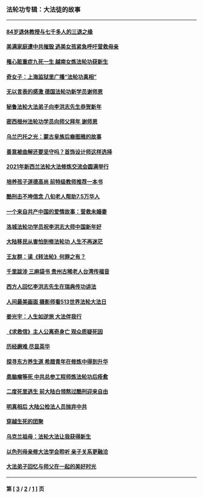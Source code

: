 ### 法轮功专辑：大法徒的故事
---
#### [84岁退休教授与七千多人的三退之缘](../../pages/nf1147481/n13796650.md?09040430) 
#### [美满家庭遭中共摧毁 逃美女孩紧急呼吁营救母亲](../../pages/nf1147481/n13792859.md?09040430) 
#### [罹心脏重症九死一生 越南女炼法轮功获新生](../../pages/nf1147481/n13732766.md?09040430) 
#### [奇女子：上海监狱里广播“法轮功真相”](../../pages/nf1147481/n13726443.md?09040430) 
#### [无以言表的感激 德国法轮功新学员谢师恩](../../pages/nf1147481/n13543790.md?09040430) 
#### [秘鲁法轮大法弟子向李洪志先生恭贺新年](../../pages/nf1147481/n13540182.md?09040430) 
#### [密西根州法轮功学员向师父拜年 谢师恩](../../pages/nf1147481/n13538183.md?09040430) 
#### [乌兰巴托之光：蒙古皇族后裔图雅的故事](../../pages/nf1147481/n13155759.md?09040430) 
#### [善意被曲解还要坚守吗？首饰设计师这样选择](../../pages/nf1147481/n13077575.md?09040430) 
#### [2021年新西兰法轮大法修炼交流会圆满举行](../../pages/nf1147481/n13033149.md?09040430) 
#### [培养孩子道德高尚 前特级教师推荐一本书](../../pages/nf1147481/n12938640.md?09040430) 
#### [酷刑击不垮信念 八旬老人帮助7.5万华人](../../pages/nf1147481/n12880712.md?09040430) 
#### [一个来自共产中国的爱情故事：营救未婚妻](../../pages/nf1147481/n12778386.md?09040430) 
#### [洛城法轮功学员祝李洪志大师中国新年好](../../pages/nf1147481/n12724685.md?09040430) 
#### [大陆移民从害怕到修法轮功 人生不再迷茫](../../pages/nf1147481/n12414325.md?09040430) 
#### [王友群：读《转法轮》何罪之有？](../../pages/nf1147481/n12408647.md?09040430) 
#### [千里跋涉 三麻袋书 贵州古稀老人台湾传福音](../../pages/nf1147481/n12198750.md?09040430) 
#### [西方人回忆李洪志先生在瑞典传功讲法](../../pages/nf1147481/n12099607.md?09040430) 
#### [人间最美画面 摄影师看513世界法轮大法日](../../pages/nf1147481/n12094118.md?09040430) 
#### [姜光宇：人生如逆旅 大法伴我行](../../pages/nf1147481/n12088664.md?09040430) 
#### [《求救信》主人公离奇身亡 观众质疑死因](../../pages/nf1147481/n11845215.md?09040430) 
#### [历经磨难 尽显英华](../../pages/nf1147481/n11723297.md?09040430) 
#### [探寻东方养生道 希腊青年在修炼中得到升华](../../pages/nf1147481/n11494502.md?09040430) 
#### [患脑瘤等死 中共总参工程师炼法轮功后痊愈](../../pages/nf1147481/n11466682.md?09040430) 
#### [二度死里逃生 前大陆白领熬过酷刑迎来自由](../../pages/nf1147481/n11368594.md?09040430) 
#### [明真相后 大陆公检法人员抛弃中共](../../pages/nf1147481/n11358618.md?09040430) 
#### [穿越生死的团聚](../../pages/nf1147481/n11258922.md?09040430) 
#### [乌克兰祖母：法轮大法让我获得新生](../../pages/nf1147481/n11269457.md?09040430) 
#### [以色列母亲修大法学会聆听 亲子关系更融洽](../../pages/nf1147481/n11268195.md?09040430) 
#### [大法弟子回忆与师父在一起的美好时光](../../pages/nf1147481/n11267759.md?09040430) 

---
#### 第 [ [3](./3.md?09040430) / [2](./2.md?09040430) / [1](./1.md?09040430) ] 页
